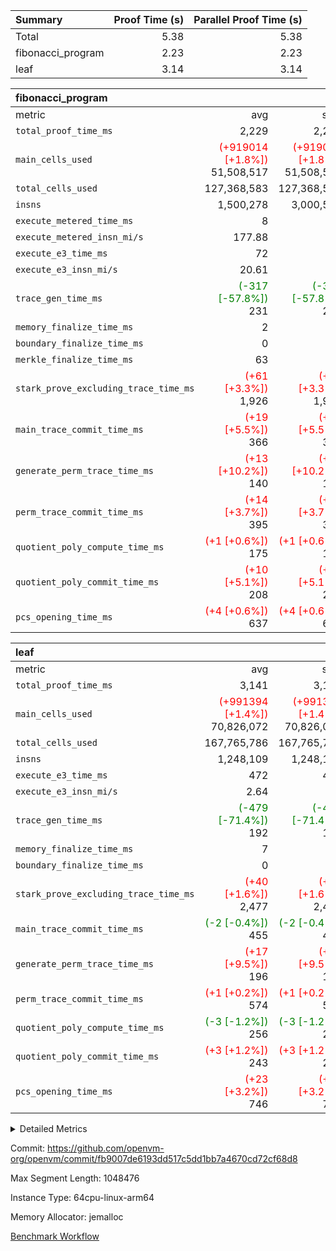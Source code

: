 | Summary | Proof Time (s) | Parallel Proof Time (s) |
|:---|---:|---:|
| Total |  5.38 |  5.38 |
| fibonacci_program |  2.23 |  2.23 |
| leaf |  3.14 |  3.14 |


| fibonacci_program |||||
|:---|---:|---:|---:|---:|
|metric|avg|sum|max|min|
| `total_proof_time_ms ` |  2,229 |  2,229 |  2,229 |  2,229 |
| `main_cells_used     ` | <span style='color: red'>(+919014 [+1.8%])</span> 51,508,517 | <span style='color: red'>(+919014 [+1.8%])</span> 51,508,517 | <span style='color: red'>(+919014 [+1.8%])</span> 51,508,517 | <span style='color: red'>(+919014 [+1.8%])</span> 51,508,517 |
| `total_cells_used    ` |  127,368,583 |  127,368,583 |  127,368,583 |  127,368,583 |
| `insns               ` |  1,500,278 |  3,000,556 |  1,500,278 |  1,500,278 |
| `execute_metered_time_ms` |  8 | -          | -          | -          |
| `execute_metered_insn_mi/s` |  177.88 | -          |  177.88 |  177.88 |
| `execute_e3_time_ms  ` |  72 |  72 |  72 |  72 |
| `execute_e3_insn_mi/s` |  20.61 | -          |  20.61 |  20.61 |
| `trace_gen_time_ms   ` | <span style='color: green'>(-317 [-57.8%])</span> 231 | <span style='color: green'>(-317 [-57.8%])</span> 231 | <span style='color: green'>(-317 [-57.8%])</span> 231 | <span style='color: green'>(-317 [-57.8%])</span> 231 |
| `memory_finalize_time_ms` |  2 |  2 |  2 |  2 |
| `boundary_finalize_time_ms` |  0 |  0 |  0 |  0 |
| `merkle_finalize_time_ms` |  63 |  63 |  63 |  63 |
| `stark_prove_excluding_trace_time_ms` | <span style='color: red'>(+61 [+3.3%])</span> 1,926 | <span style='color: red'>(+61 [+3.3%])</span> 1,926 | <span style='color: red'>(+61 [+3.3%])</span> 1,926 | <span style='color: red'>(+61 [+3.3%])</span> 1,926 |
| `main_trace_commit_time_ms` | <span style='color: red'>(+19 [+5.5%])</span> 366 | <span style='color: red'>(+19 [+5.5%])</span> 366 | <span style='color: red'>(+19 [+5.5%])</span> 366 | <span style='color: red'>(+19 [+5.5%])</span> 366 |
| `generate_perm_trace_time_ms` | <span style='color: red'>(+13 [+10.2%])</span> 140 | <span style='color: red'>(+13 [+10.2%])</span> 140 | <span style='color: red'>(+13 [+10.2%])</span> 140 | <span style='color: red'>(+13 [+10.2%])</span> 140 |
| `perm_trace_commit_time_ms` | <span style='color: red'>(+14 [+3.7%])</span> 395 | <span style='color: red'>(+14 [+3.7%])</span> 395 | <span style='color: red'>(+14 [+3.7%])</span> 395 | <span style='color: red'>(+14 [+3.7%])</span> 395 |
| `quotient_poly_compute_time_ms` | <span style='color: red'>(+1 [+0.6%])</span> 175 | <span style='color: red'>(+1 [+0.6%])</span> 175 | <span style='color: red'>(+1 [+0.6%])</span> 175 | <span style='color: red'>(+1 [+0.6%])</span> 175 |
| `quotient_poly_commit_time_ms` | <span style='color: red'>(+10 [+5.1%])</span> 208 | <span style='color: red'>(+10 [+5.1%])</span> 208 | <span style='color: red'>(+10 [+5.1%])</span> 208 | <span style='color: red'>(+10 [+5.1%])</span> 208 |
| `pcs_opening_time_ms ` | <span style='color: red'>(+4 [+0.6%])</span> 637 | <span style='color: red'>(+4 [+0.6%])</span> 637 | <span style='color: red'>(+4 [+0.6%])</span> 637 | <span style='color: red'>(+4 [+0.6%])</span> 637 |

| leaf |||||
|:---|---:|---:|---:|---:|
|metric|avg|sum|max|min|
| `total_proof_time_ms ` |  3,141 |  3,141 |  3,141 |  3,141 |
| `main_cells_used     ` | <span style='color: red'>(+991394 [+1.4%])</span> 70,826,072 | <span style='color: red'>(+991394 [+1.4%])</span> 70,826,072 | <span style='color: red'>(+991394 [+1.4%])</span> 70,826,072 | <span style='color: red'>(+991394 [+1.4%])</span> 70,826,072 |
| `total_cells_used    ` |  167,765,786 |  167,765,786 |  167,765,786 |  167,765,786 |
| `insns               ` |  1,248,109 |  1,248,109 |  1,248,109 |  1,248,109 |
| `execute_e3_time_ms  ` |  472 |  472 |  472 |  472 |
| `execute_e3_insn_mi/s` |  2.64 | -          |  2.64 |  2.64 |
| `trace_gen_time_ms   ` | <span style='color: green'>(-479 [-71.4%])</span> 192 | <span style='color: green'>(-479 [-71.4%])</span> 192 | <span style='color: green'>(-479 [-71.4%])</span> 192 | <span style='color: green'>(-479 [-71.4%])</span> 192 |
| `memory_finalize_time_ms` |  7 |  7 |  7 |  7 |
| `boundary_finalize_time_ms` |  0 |  0 |  0 |  0 |
| `stark_prove_excluding_trace_time_ms` | <span style='color: red'>(+40 [+1.6%])</span> 2,477 | <span style='color: red'>(+40 [+1.6%])</span> 2,477 | <span style='color: red'>(+40 [+1.6%])</span> 2,477 | <span style='color: red'>(+40 [+1.6%])</span> 2,477 |
| `main_trace_commit_time_ms` | <span style='color: green'>(-2 [-0.4%])</span> 455 | <span style='color: green'>(-2 [-0.4%])</span> 455 | <span style='color: green'>(-2 [-0.4%])</span> 455 | <span style='color: green'>(-2 [-0.4%])</span> 455 |
| `generate_perm_trace_time_ms` | <span style='color: red'>(+17 [+9.5%])</span> 196 | <span style='color: red'>(+17 [+9.5%])</span> 196 | <span style='color: red'>(+17 [+9.5%])</span> 196 | <span style='color: red'>(+17 [+9.5%])</span> 196 |
| `perm_trace_commit_time_ms` | <span style='color: red'>(+1 [+0.2%])</span> 574 | <span style='color: red'>(+1 [+0.2%])</span> 574 | <span style='color: red'>(+1 [+0.2%])</span> 574 | <span style='color: red'>(+1 [+0.2%])</span> 574 |
| `quotient_poly_compute_time_ms` | <span style='color: green'>(-3 [-1.2%])</span> 256 | <span style='color: green'>(-3 [-1.2%])</span> 256 | <span style='color: green'>(-3 [-1.2%])</span> 256 | <span style='color: green'>(-3 [-1.2%])</span> 256 |
| `quotient_poly_commit_time_ms` | <span style='color: red'>(+3 [+1.2%])</span> 243 | <span style='color: red'>(+3 [+1.2%])</span> 243 | <span style='color: red'>(+3 [+1.2%])</span> 243 | <span style='color: red'>(+3 [+1.2%])</span> 243 |
| `pcs_opening_time_ms ` | <span style='color: red'>(+23 [+3.2%])</span> 746 | <span style='color: red'>(+23 [+3.2%])</span> 746 | <span style='color: red'>(+23 [+3.2%])</span> 746 | <span style='color: red'>(+23 [+3.2%])</span> 746 |



<details>
<summary>Detailed Metrics</summary>

|  | keygen_time_ms | commit_exe_time_ms | app proof_time_ms | agg_layer_time_ms |
| --- | --- | --- | --- |
|  | 47 | 5 | 3,655 | 4,267 | 

| group | single_leaf_agg_time_ms | prove_segment_time_ms | num_children | memory_to_vec_partition_time_ms | insns | fri.log_blowup | execute_metered_time_ms | execute_metered_insn_mi/s | compute_user_public_values_proof_time_ms |
| --- | --- | --- | --- | --- | --- | --- | --- | --- | --- |
| fibonacci_program |  | 3,581 |  | 24 | 1,500,278 | 1 | 8 | 177.88 | 55 | 
| leaf | 4,266 |  | 1 |  |  | 1 |  |  |  | 

| group | air_name | quotient_deg | interactions | constraints |
| --- | --- | --- | --- | --- |
| fibonacci_program | AccessAdapterAir<16> | 2 | 5 | 12 | 
| fibonacci_program | AccessAdapterAir<2> | 2 | 5 | 12 | 
| fibonacci_program | AccessAdapterAir<32> | 2 | 5 | 12 | 
| fibonacci_program | AccessAdapterAir<4> | 2 | 5 | 12 | 
| fibonacci_program | AccessAdapterAir<8> | 2 | 5 | 12 | 
| fibonacci_program | BitwiseOperationLookupAir<8> | 2 | 2 | 4 | 
| fibonacci_program | MemoryMerkleAir<8> | 2 | 4 | 39 | 
| fibonacci_program | PersistentBoundaryAir<8> | 2 | 3 | 7 | 
| fibonacci_program | PhantomAir | 2 | 3 | 5 | 
| fibonacci_program | Poseidon2PeripheryAir<BabyBearParameters>, 1> | 2 | 1 | 286 | 
| fibonacci_program | ProgramAir | 1 | 1 | 4 | 
| fibonacci_program | RangeTupleCheckerAir<2> | 1 | 1 | 4 | 
| fibonacci_program | Rv32HintStoreAir | 2 | 18 | 28 | 
| fibonacci_program | VariableRangeCheckerAir | 1 | 1 | 4 | 
| fibonacci_program | VmAirWrapper<Rv32BaseAluAdapterAir, BaseAluCoreAir<4, 8> | 2 | 20 | 37 | 
| fibonacci_program | VmAirWrapper<Rv32BaseAluAdapterAir, LessThanCoreAir<4, 8> | 2 | 18 | 40 | 
| fibonacci_program | VmAirWrapper<Rv32BaseAluAdapterAir, ShiftCoreAir<4, 8> | 2 | 24 | 91 | 
| fibonacci_program | VmAirWrapper<Rv32BranchAdapterAir, BranchEqualCoreAir<4> | 2 | 11 | 20 | 
| fibonacci_program | VmAirWrapper<Rv32BranchAdapterAir, BranchLessThanCoreAir<4, 8> | 2 | 13 | 35 | 
| fibonacci_program | VmAirWrapper<Rv32CondRdWriteAdapterAir, Rv32JalLuiCoreAir> | 2 | 10 | 18 | 
| fibonacci_program | VmAirWrapper<Rv32JalrAdapterAir, Rv32JalrCoreAir> | 2 | 16 | 20 | 
| fibonacci_program | VmAirWrapper<Rv32LoadStoreAdapterAir, LoadSignExtendCoreAir<4, 8> | 2 | 18 | 33 | 
| fibonacci_program | VmAirWrapper<Rv32LoadStoreAdapterAir, LoadStoreCoreAir<4> | 2 | 17 | 40 | 
| fibonacci_program | VmAirWrapper<Rv32MultAdapterAir, DivRemCoreAir<4, 8> | 2 | 25 | 84 | 
| fibonacci_program | VmAirWrapper<Rv32MultAdapterAir, MulHCoreAir<4, 8> | 2 | 24 | 31 | 
| fibonacci_program | VmAirWrapper<Rv32MultAdapterAir, MultiplicationCoreAir<4, 8> | 2 | 19 | 19 | 
| fibonacci_program | VmAirWrapper<Rv32RdWriteAdapterAir, Rv32AuipcCoreAir> | 2 | 12 | 14 | 
| fibonacci_program | VmConnectorAir | 2 | 5 | 11 | 
| leaf | AccessAdapterAir<2> | 2 | 5 | 12 | 
| leaf | AccessAdapterAir<4> | 2 | 5 | 12 | 
| leaf | AccessAdapterAir<8> | 2 | 5 | 12 | 
| leaf | FriReducedOpeningAir | 2 | 39 | 71 | 
| leaf | JalRangeCheckAir | 2 | 9 | 14 | 
| leaf | NativePoseidon2Air<BabyBearParameters>, 1> | 2 | 136 | 572 | 
| leaf | PhantomAir | 2 | 3 | 5 | 
| leaf | ProgramAir | 1 | 1 | 4 | 
| leaf | VariableRangeCheckerAir | 1 | 1 | 4 | 
| leaf | VmAirWrapper<AluNativeAdapterAir, FieldArithmeticCoreAir> | 2 | 15 | 27 | 
| leaf | VmAirWrapper<BranchNativeAdapterAir, BranchEqualCoreAir<1> | 2 | 11 | 25 | 
| leaf | VmAirWrapper<NativeAdapterAir<2, 0>, PublicValuesCoreAir> | 2 | 11 | 30 | 
| leaf | VmAirWrapper<NativeLoadStoreAdapterAir<1>, NativeLoadStoreCoreAir<1> | 2 | 15 | 20 | 
| leaf | VmAirWrapper<NativeLoadStoreAdapterAir<4>, NativeLoadStoreCoreAir<4> | 2 | 15 | 20 | 
| leaf | VmAirWrapper<NativeVectorizedAdapterAir<4>, FieldExtensionCoreAir> | 2 | 15 | 27 | 
| leaf | VmConnectorAir | 2 | 5 | 11 | 
| leaf | VolatileBoundaryAir | 2 | 7 | 19 | 

| group | air_name | idx | rows | prep_cols | perm_cols | main_cols | cells |
| --- | --- | --- | --- | --- | --- | --- | --- |
| leaf | AccessAdapterAir<2> | 0 | 262,144 |  | 16 | 11 | 7,077,888 | 
| leaf | AccessAdapterAir<4> | 0 | 131,072 |  | 16 | 13 | 3,801,088 | 
| leaf | AccessAdapterAir<8> | 0 | 4,096 |  | 16 | 17 | 135,168 | 
| leaf | FriReducedOpeningAir | 0 | 524,288 |  | 84 | 27 | 58,195,968 | 
| leaf | JalRangeCheckAir | 0 | 65,536 |  | 28 | 12 | 2,621,440 | 
| leaf | NativePoseidon2Air<BabyBearParameters>, 1> | 0 | 65,536 |  | 312 | 398 | 46,530,560 | 
| leaf | PhantomAir | 0 | 32,768 |  | 12 | 6 | 589,824 | 
| leaf | ProgramAir | 0 | 131,072 |  | 8 | 10 | 2,359,296 | 
| leaf | VariableRangeCheckerAir | 0 | 262,144 | 2 | 8 | 1 | 2,359,296 | 
| leaf | VmAirWrapper<AluNativeAdapterAir, FieldArithmeticCoreAir> | 0 | 1,048,576 |  | 36 | 29 | 68,157,440 | 
| leaf | VmAirWrapper<BranchNativeAdapterAir, BranchEqualCoreAir<1> | 0 | 131,072 |  | 28 | 23 | 6,684,672 | 
| leaf | VmAirWrapper<NativeAdapterAir<2, 0>, PublicValuesCoreAir> | 0 | 64 |  | 28 | 27 | 3,520 | 
| leaf | VmAirWrapper<NativeLoadStoreAdapterAir<1>, NativeLoadStoreCoreAir<1> | 0 | 524,288 |  | 40 | 21 | 31,981,568 | 
| leaf | VmAirWrapper<NativeLoadStoreAdapterAir<4>, NativeLoadStoreCoreAir<4> | 0 | 131,072 |  | 40 | 27 | 8,781,824 | 
| leaf | VmAirWrapper<NativeVectorizedAdapterAir<4>, FieldExtensionCoreAir> | 0 | 131,072 |  | 36 | 38 | 9,699,328 | 
| leaf | VmConnectorAir | 0 | 2 | 1 | 16 | 5 | 42 | 
| leaf | VolatileBoundaryAir | 0 | 131,072 |  | 20 | 12 | 4,194,304 | 

| group | air_name | segment | rows | prep_cols | perm_cols | main_cols | cells |
| --- | --- | --- | --- | --- | --- | --- | --- |
| fibonacci_program | AccessAdapterAir<8> | 0 | 128 |  | 16 | 17 | 4,224 | 
| fibonacci_program | BitwiseOperationLookupAir<8> | 0 | 65,536 | 3 | 8 | 2 | 655,360 | 
| fibonacci_program | MemoryMerkleAir<8> | 0 | 512 |  | 16 | 32 | 24,576 | 
| fibonacci_program | PersistentBoundaryAir<8> | 0 | 128 |  | 12 | 20 | 4,096 | 
| fibonacci_program | PhantomAir | 0 | 1 |  | 12 | 6 | 18 | 
| fibonacci_program | Poseidon2PeripheryAir<BabyBearParameters>, 1> | 0 | 256 |  | 8 | 300 | 78,848 | 
| fibonacci_program | ProgramAir | 0 | 8,192 |  | 8 | 10 | 147,456 | 
| fibonacci_program | RangeTupleCheckerAir<2> | 0 | 524,288 | 2 | 8 | 1 | 4,718,592 | 
| fibonacci_program | Rv32HintStoreAir | 0 | 4 |  | 44 | 32 | 304 | 
| fibonacci_program | VariableRangeCheckerAir | 0 | 262,144 | 2 | 8 | 1 | 2,359,296 | 
| fibonacci_program | VmAirWrapper<Rv32BaseAluAdapterAir, BaseAluCoreAir<4, 8> | 0 | 1,048,576 |  | 52 | 36 | 92,274,688 | 
| fibonacci_program | VmAirWrapper<Rv32BaseAluAdapterAir, LessThanCoreAir<4, 8> | 0 | 524,288 |  | 40 | 37 | 40,370,176 | 
| fibonacci_program | VmAirWrapper<Rv32BranchAdapterAir, BranchEqualCoreAir<4> | 0 | 262,144 |  | 28 | 26 | 14,155,776 | 
| fibonacci_program | VmAirWrapper<Rv32BranchAdapterAir, BranchLessThanCoreAir<4, 8> | 0 | 8 |  | 32 | 32 | 512 | 
| fibonacci_program | VmAirWrapper<Rv32CondRdWriteAdapterAir, Rv32JalLuiCoreAir> | 0 | 131,072 |  | 28 | 18 | 6,029,312 | 
| fibonacci_program | VmAirWrapper<Rv32JalrAdapterAir, Rv32JalrCoreAir> | 0 | 32 |  | 36 | 28 | 2,048 | 
| fibonacci_program | VmAirWrapper<Rv32LoadStoreAdapterAir, LoadStoreCoreAir<4> | 0 | 128 |  | 52 | 41 | 11,904 | 
| fibonacci_program | VmAirWrapper<Rv32RdWriteAdapterAir, Rv32AuipcCoreAir> | 0 | 16 |  | 28 | 20 | 768 | 
| fibonacci_program | VmConnectorAir | 0 | 2 | 1 | 16 | 5 | 42 | 

| group | idx | trace_gen_time_ms | total_proof_time_ms | total_cells_used | total_cells | stark_prove_excluding_trace_time_ms | quotient_poly_compute_time_ms | quotient_poly_commit_time_ms | perm_trace_commit_time_ms | pcs_opening_time_ms | memory_finalize_time_ms | main_trace_commit_time_ms | main_cells_used | insns | generate_perm_trace_time_ms | execute_e3_time_ms | execute_e3_insn_mi/s | boundary_finalize_time_ms |
| --- | --- | --- | --- | --- | --- | --- | --- | --- | --- | --- | --- | --- | --- | --- | --- | --- | --- | --- |
| leaf | 0 | 192 | 3,141 | 167,765,786 | 253,173,226 | 2,477 | 256 | 243 | 574 | 746 | 7 | 455 | 70,826,072 | 1,248,109 | 196 | 472 | 2.64 | 0 | 

| group | idx | trace_height_constraint | weighted_sum | threshold |
| --- | --- | --- | --- | --- |
| leaf | 0 | 0 | 5,439,620 | 2,013,265,921 | 
| leaf | 0 | 1 | 26,751,232 | 2,013,265,921 | 
| leaf | 0 | 2 | 2,719,810 | 2,013,265,921 | 
| leaf | 0 | 3 | 26,878,212 | 2,013,265,921 | 
| leaf | 0 | 4 | 131,072 | 2,013,265,921 | 
| leaf | 0 | 5 | 62,313,162 | 2,013,265,921 | 

| group | segment | trace_gen_time_ms | total_proof_time_ms | total_cells_used | total_cells | stark_prove_excluding_trace_time_ms | quotient_poly_compute_time_ms | quotient_poly_commit_time_ms | perm_trace_commit_time_ms | pcs_opening_time_ms | merkle_finalize_time_ms | memory_to_vec_partition_time_ms | memory_finalize_time_ms | main_trace_commit_time_ms | main_cells_used | insns | generate_perm_trace_time_ms | execute_e3_time_ms | execute_e3_insn_mi/s | boundary_finalize_time_ms |
| --- | --- | --- | --- | --- | --- | --- | --- | --- | --- | --- | --- | --- | --- | --- | --- | --- | --- | --- | --- | --- |
| fibonacci_program | 0 | 231 | 2,229 | 127,368,583 | 160,837,996 | 1,926 | 175 | 208 | 395 | 637 | 63 | 24 | 2 | 366 | 51,508,517 | 1,500,278 | 140 | 72 | 20.61 | 0 | 

| group | segment | trace_height_constraint | weighted_sum | threshold |
| --- | --- | --- | --- | --- |
| fibonacci_program | 0 | 0 | 3,932,542 | 2,013,265,921 | 
| fibonacci_program | 0 | 1 | 10,749,400 | 2,013,265,921 | 
| fibonacci_program | 0 | 2 | 1,966,271 | 2,013,265,921 | 
| fibonacci_program | 0 | 3 | 10,749,532 | 2,013,265,921 | 
| fibonacci_program | 0 | 4 | 1,664 | 2,013,265,921 | 
| fibonacci_program | 0 | 5 | 640 | 2,013,265,921 | 
| fibonacci_program | 0 | 6 | 7,209,100 | 2,013,265,921 | 
| fibonacci_program | 0 | 7 |  | 2,013,265,921 | 
| fibonacci_program | 0 | 8 | 35,535,101 | 2,013,265,921 | 

</details>


Commit: https://github.com/openvm-org/openvm/commit/fb9007de6193dd517c5dd1bb7a4670cd72cf68d8

Max Segment Length: 1048476

Instance Type: 64cpu-linux-arm64

Memory Allocator: jemalloc

[Benchmark Workflow](https://github.com/openvm-org/openvm/actions/runs/16527796446)
